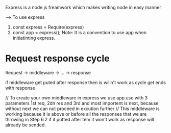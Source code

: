 Express is a node js freamwork which makes writing node in easy manner

--> To use express

1. const express = Require(express)
2. const app = express(); Note: It is a convention to use app when initiatinting express.

# Request response cycle

Request -> middleware -> ... -> response

if middleware get puted after response then is willn't work as cycle get ends with response

// To create your own middleware in express we use app.use with 3 parameters 1st req, 2dn res and 3rd and most importent is next, because without next we can not proceed in excution further // This middleware is working because it is above or before all the responses that we are throwing in Step 6.2 if it putted after tem it won't work as response will already be sended.
